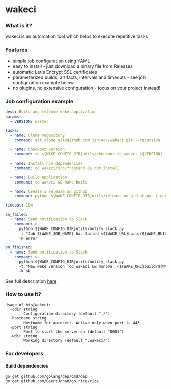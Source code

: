 wakeci
======

### What is it?
wakeci is an automation tool which helps to execute repetitive tasks

### Features
 - simple job configuration using YAML
 - easy to install - just download a binary file from Releases
 - automatic Let's Encrypt SSL certificates
 - parameterized builds, artifacts, intervals and timeouts - see job configuration example below
 - no plugins, no extensive configuration - focus on your project instead!

### Job configuration example
```yaml
desc: Build and release wake application
params:
  - VERSION: master

tasks:
  - name: Clone repository
    command: git clone git@github.com:jsnjack/wakeci.git --recursive

  - name: Checkout version
    command: sh ${WAKE_CONFIG_DIR}utils/checkout.sh wakeci ${VERSION}

  - name: Install npm dependencies
    command: cd wakeci/src/frontend && npm install

  - name: Build application
    command: cd wakeci && make build

  - name: Create a release on github
    command: python ${WAKE_CONFIG_DIR}utils/release_on_github.py -f wakeci/bin/wakeci -r jsnjack/wakeci -t "v`cd wakeci && monova`"

timeout: 10m

on_failed:
  - name: Send notification to Slack
    command: >-
      python ${WAKE_CONFIG_DIR}utils/notify_slack.py
      -t "Job ${WAKE_JOB_NAME} has failed <${WAKE_URL}build/${WAKE_BUILD_ID}|#${WAKE_BUILD_ID}>"
      -k error

on_finished:
  - name: Send notification to Slack
    command: >-
      python ${WAKE_CONFIG_DIR}utils/notify_slack.py
      -t "New wake version `cd wakeci && monova` <${WAKE_URL}build/${WAKE_BUILD_ID}|#${WAKE_BUILD_ID}>"
      -k ok
```
See full description [here](https://github.com/jsnjack/wakeci/blob/master/src/frontend/src/assets/configDescription.yaml)

### How to use it?
```
Usage of bin/wakeci:
  -cdir string
    	Configuration directory (default "./")
  -hostname string
    	Hostname for autocert. Active only when port is 443
  -port string
    	Port to start the server on (default "8081")
  -wdir string
    	Working directory (default ".wakeci/")

```

### For developers
#### Build dependencies
```bash
go get github.com/golang/dep/cmd/dep
go get github.com/GeertJohan/go.rice/rice
```
